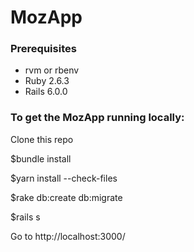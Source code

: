 # MozApp

### Prerequisites
* rvm or rbenv
* Ruby 2.6.3
* Rails 6.0.0

### To get the MozApp running locally:

Clone this repo

$bundle install

$yarn install --check-files

$rake db:create db:migrate 

$rails s

Go to http://localhost:3000/
